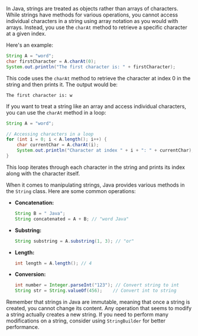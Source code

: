 In Java, strings are treated as objects rather than arrays of characters. While strings have methods for various operations, you cannot access individual characters in a string using array notation as you would with arrays. Instead, you use the `charAt` method to retrieve a specific character at a given index.

Here's an example:

```java
String A = "word";
char firstCharacter = A.charAt(0);
System.out.println("The first character is: " + firstCharacter);
```

This code uses the `charAt` method to retrieve the character at index 0 in the string and then prints it. The output would be:

```
The first character is: w
```

If you want to treat a string like an array and access individual characters, you can use the `charAt` method in a loop:

```java
String A = "word";

// Accessing characters in a loop
for (int i = 0; i < A.length(); i++) {
    char currentChar = A.charAt(i);
    System.out.println("Character at index " + i + ": " + currentChar);
}
```

This loop iterates through each character in the string and prints its index along with the character itself.

When it comes to manipulating strings, Java provides various methods in the `String` class. Here are some common operations:

- **Concatenation:**
  ```java
  String B = " Java";
  String concatenated = A + B; // "word Java"
  ```

- **Substring:**
  ```java
  String substring = A.substring(1, 3); // "or"
  ```

- **Length:**
  ```java
  int length = A.length(); // 4
  ```

- **Conversion:**
  ```java
  int number = Integer.parseInt("123"); // Convert string to int
  String str = String.valueOf(456);    // Convert int to string
  ```

Remember that strings in Java are immutable, meaning that once a string is created, you cannot change its content. Any operation that seems to modify a string actually creates a new string. If you need to perform many modifications on a string, consider using `StringBuilder` for better performance.